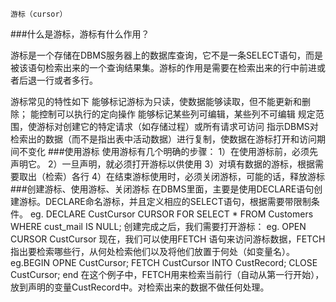 	游标（cursor）

###什么是游标，游标有什么作用？

​	游标是一个存储在DBMS服务器上的数据库查询，它不是一条SELECT语句，而是被该语句检索出来的一个查询结果集。游标的作用是需要在检索出来的行中前进或者后退一行或者多行。

游标常见的特性如下
	能够标记游标为只读，使数据能够读取，但不能更新和删除；
	能控制可以执行的定向操作
	能够标记某些列可编辑，某些列不可编辑
	规定范围，使游标对创建它的特定请求（如存储过程）或所有请求可访问
	指示DBMS对检索出的数据（而不是指出表中活动数据）进行复制，使数据在游标打开和访问期间不变化
###使用游标
	使用游标有几个明确的步骤：
	1）在使用游标前，必须先声明它。
	2）一旦声明，就必须打开游标以供使用
	3）对填有数据的游标，根据需要取出（检索）各行
	4）在结束游标使用时，必须关闭游标，可能的话，释放游标
###创建游标、使用游标、关闭游标
	在DBMS里面，主要是使用DECLARE语句创建游标。DECLARE命名游标，并且定义相应的SELECT语句，根据需要带限制条件。
	eg.	DECLARE CustCursor CURSOR FOR SELECT * FROM Customers WHERE cust_mail IS NULL;
	创建完成之后，我们需要打开游标：
	eg.	OPEN CURSOR CustCursor
	现在，我们可以使用FETCH 语句来访问游标数据，FETCH指出要检索哪些行，从何处检索他们以及将他们放置于何处（如变量名）。
	eg.BEGIN
		OPNE CustCursor;
		FETCH CustCursor INTO CustRecord;
		CLOSE CustCursor;
	   end
	在这个例子中，FETCH用来检索当前行（自动从第一行开始），放到声明的变量CustRecord中。对检索出来的数据不做任何处理。
